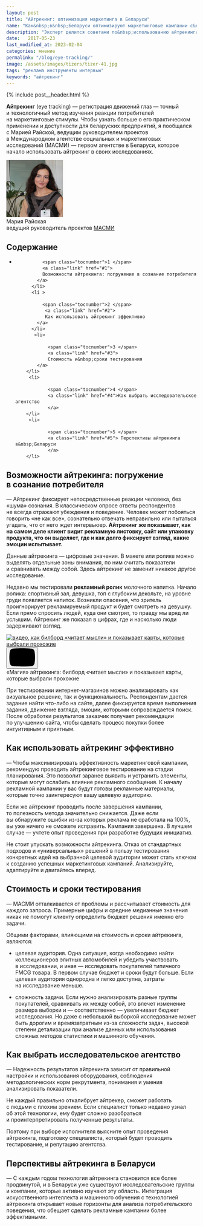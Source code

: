 ```yaml
---
layout: post
title: "Айтрекинг: оптимизация маркетинга в Беларуси"
name: "Как&nbsp;в&nbsp;Беларуси оптимизируют маркетинговые кампании с&nbsp;помощью айтрекинга"
description: "Эксперт делится советами по&nbsp;использованию айтрекинга для повышения эффективности маркетинговых кампаний в&nbsp;Беларуси, помогая предприятиям достигать лучших результатов. "
date:   2017-05-23
last_modified_at: 2023-02-04
categories: мнение
permalink: "/blog/eye-tracking/"
image: /assets/images/tizers/tizer-41.jpg
tags: "реклама инструменты интервью"
keywords: "айтрекинг"
---
```


{% include post__header.html %}
<div class="with-side row-gap--m">
<p><b>Айтрекинг</b> (eye tracking)&nbsp;— регистрация движений глаз&nbsp;— точный и&nbsp;технологичный метод изучения реакции потребителей на&nbsp;маркетинговые стимулы. Чтобы узнать больше о&nbsp;его практическом применении и&nbsp;доступности для беларуских предприятий, я&nbsp;пообщался с&nbsp;Марией Райской, ведущим руководителем проектов в&nbsp;Международном агентстве социальных и&nbsp;маркетинговых исследований (МАСМИ)&nbsp;&mdash; первом агентстве в&nbsp;Беларуси, которое начало использовать айтрекинг в&nbsp;своих исследованиях.</p>
	<div class="side">
		<div class="guests">
			<div class="guest-person" itemprop="image" itemscope itemtype="http://schema.org/ImageObject">
				<link itemprop="url" href="/assets/images/blog/eye-tracking/MariaRaiskaya.jpg">
				<picture>
					<source srcset="/assets/images/blog/eye-tracking/MariaRaiskaya.avif" type="image/avif">
			   		<source srcset="/assets/images/blog/eye-tracking/MariaRaiskaya.webp" type="image/webp">
					<img class="image is-150x150" src="/assets/images/blog/eye-tracking/MariaRaiskaya.jpg" alt="Мария Райская" width="150" height="150" itemprop="contentUrl"/>
				</picture>	
					<div class="guest-person__name">Мария Райская</div>
					<div class="guest-person__position"> ведущий руководитель проектов <a class="link" href="http://masmi.by/" >МАСМИ</a></div>				
			</div>
		</div>
	</div>
</div>



<nav class="toc">
 <h2 class="toc__title">Содержание</h2>
 <ul class="additive-spacing">
		  <li>
		    
		      <span class="tocnumber">1 </span>
			  <a class="link" href="#1">
			  Возможности айтрекинга: погружение в сознание потребителя
		    </a>
		  </li>
		  <li >
		   
		      <span class="tocnumber">2 </span>
			   <a class="link" href="#2">
			   Как использовать айтрекинг эффективно
		    </a>
		  </li>
		   <li>
			
				<span class="tocnumber">3 </span>
				<a class="link" href="#3">
				Стоимость и&nbsp;сроки тестирования
			</a>
		</li>
		 <li>
			
				<span class="tocnumber">4 </span>
				<a class="link" href="#4">Как выбрать исследовательское агентство
				</a>
		</li>
		 <li>
			
				<span class="tocnumber">5 </span>
				<a class="link" href="#5"> Перспективы айтрекинга в&nbsp;Беларуси
				</a>
		</li>
</ul>
</nav>


<section class="row-gap--m" id="1">
<h2 class="section__title h1 bold ">Возможности айтрекинга: погружение в&nbsp;сознание потребителя</h2>
<p>—&nbsp;Айтрекинг фиксирует непосредственные реакции человека, без «шума» сознания. В&nbsp;классическом опросе ответы респондентов не&nbsp;всегда отражают убеждения и&nbsp;поведение. Человек может побояться говорить «не&nbsp;как все», сознательно отвечать неправильно или пытаться угадать, что от&nbsp;него ждет интервьюер. <strong>Айтрекинг&nbsp;же показывает, как на&nbsp;самом деле клиент видит рекламную листовку, сайт или упаковку продукта, что он&nbsp;выделяет, где и&nbsp;как долго фиксирует взгляд, какие эмоции испытывает.</strong> </p>
<p>Данные айтрекинга&nbsp;— цифровые значения. В&nbsp;макете или ролике можно выделять отдельные зоны внимания, по&nbsp;ним считать показатели и&nbsp;сравнивать между собой. Здесь айтрекинг не&nbsp;заменит никакое другое исследование.</p>
<p>Недавно мы&nbsp;тестировали <b>рекламный ролик</b> молочного напитка. Начало ролика: спортивный зал, девушка, топ с&nbsp;глубоким декольте, на&nbsp;уровне груди появляется напиток. Возникли опасения, что зритель проигнорирует рекламируемый продукт и&nbsp;будет смотреть на&nbsp;девушку. Если прямо спросить людей, куда они смотрят, то&nbsp;правду мы&nbsp;вряд&nbsp;ли услышим. Айтрекинг&nbsp;же показал в&nbsp;цифрах, где и&nbsp;насколько люди задерживают взгляд.</p>



<div class="figure">
 <div class="video ">
        <a class="video__link " href="https://youtu.be/tChDqYk-akE" target="_blank" rel="noopener noreferrer">
            <picture>
                <source srcset="https://i.ytimg.com/vi_webp/tChDqYk-akE/maxresdefault.webp" type="image/webp">
                <img loading="lazy" class="video__media " src="https://i.ytimg.com/vi/tChDqYk-akE/maxresdefault.jpg" alt="видео, как билборд «читает мысли» и показывает карты, которые выбрали прохожие" width="1280" height="720"/>
            </picture>
        </a>
        <button class="video__button" aria-label="Запустить видео">
            <svg width="68" height="48" viewBox="0 0 68 48"><path class="video__button-shape" d="M66.52,7.74c-0.78-2.93-2.49-5.41-5.42-6.19C55.79,.13,34,0,34,0S12.21,.13,6.9,1.55 C3.97,2.33,2.27,4.81,1.48,7.74C0.06,13.05,0,24,0,24s0.06,10.95,1.48,16.26c0.78,2.93,2.49,5.41,5.42,6.19 C12.21,47.87,34,48,34,48s21.79-0.13,27.1-1.55c2.93-0.78,4.64-3.26,5.42-6.19C67.94,34.95,68,24,68,24S67.94,13.05,66.52,7.74z"></path><path class="video__button-icon" d="M 45,24 27,14 27,34"></path></svg>
        </button>
</div>
<div class="figcaption">
«Магия» айтрекинга: билборд «читает мысли» и&nbsp;показывает карты, которые выбрали прохожие
</div>
</div>


<p>При тестировании интернет-магазинов можно анализировать как визуальное решение, так и&nbsp;функциональность. Респондентам дается задание найти что-либо на&nbsp;сайте, далее фиксируется время выполнения задания, движение взгляда, эмоции, которыми сопровождается поиск. После обработки результатов заказчик получает рекомендации по&nbsp;улучшению сайта, чтобы сделать процесс покупки более интуитивным и&nbsp;приятным. </p>
</section>

<section class="row-gap--m" id="2">
<h2 class="section__title h1 bold ">Как использовать айтрекинг эффективно</h2>
<p>—&nbsp;Чтобы максимизировать эффективность маркетинговой кампании, рекомендую проводить айтрекинговое тестирование на&nbsp;стадии планирования. Это позволит заранее выявить и&nbsp;устранить элементы, которые могут ослабить влияние рекламного сообщения. К началу рекламной кампании у вас будут готовы рекламные материалы, которые точно заинтересуют вашу целевую аудиторию.</p>
<p>Если&nbsp;же айтрекинг проводить после завершения кампании, то&nbsp;полезность метода значительно снижается. Даже если вы&nbsp;обнаружите ошибки из-за которых реклама не&nbsp;сработала на&nbsp;100%, вы&nbsp;уже ничего не&nbsp;сможете исправить. Кампания завершена. В&nbsp;лучшем случае&nbsp;— учтете опыт проведения при разработке будущих инициатив.</p>
<p>Не&nbsp;стоит упускать возможности айтрекинга. Отказ от&nbsp;стандартных подходов и&nbsp;&laquo;универсальных&raquo; решений в&nbsp;пользу тестирования конкретных идей на&nbsp;выбранной целевой аудитории может стать ключом к&nbsp;созданию успешных маркетинговых кампаний. Анализируйте, адаптируйте и&nbsp;двигайтесь вперед.</p>
</section>

<section class="row-gap--m" id="3">
<h2 class="section__title h1 bold ">Стоимость и&nbsp;сроки тестирования</h2>
<p>—&nbsp;МАСМИ отталкивается от&nbsp;проблемы и&nbsp;рассчитывает стоимость для каждого запроса. Примерные цифры и&nbsp;средние медианные значения никак не&nbsp;помогут клиенту определить бюджет решения именно его задачи.</p>
<p class="mb-m">Общими факторами, влияющими на&nbsp;стоимость и&nbsp;сроки айтрекинга, являются:</p>
<ul class="aditive-spacing">
	<li class="list-li">
		<p><span class="italic">целевая аудитория.</span> Одна ситуация, когда необходимо найти коллекционеров элитных автомобилей и&nbsp;убедить участвовать в&nbsp;исследовании, и&nbsp;иная&nbsp;— исследовать покупателей типичного FMCG товара. В&nbsp;первом случае бюджет и&nbsp;сроки будут больше. Если целевая аудитория однородна и&nbsp;легко доступна, затраты на&nbsp;исследование меньше.</p>
	</li>
	<li class="list-li">
		<p><span class="italic">сложность задачи.</span> Если нужно анализировать разные группы покупателей, сравнивать их&nbsp;между собой, это влечет изменение размера выборки и&nbsp;— соответственно&nbsp;— увеличивает бюджет исследования. Но&nbsp;даже с&nbsp;небольшой выборкой исследование может быть дорогим и&nbsp;времязатратным из-за сложности задач, высокой степени детализации при анализе данных или использования сложных методов статистики и&nbsp;машинного обучения.</p>
	</li>
</ul>
</section>

<section class="row-gap--m" id="4">
<h2 class="section__title h1 bold ">Как выбрать исследовательское агентство</h2>
<p>—&nbsp;Надежность результатов айтрекинга зависит от&nbsp;правильной настройки и&nbsp;использования оборудования, соблюдения методологических норм рекрутмента, понимания и&nbsp;умения анализировать показатели. </p>
<p>Не&nbsp;каждый правильно откалибрует айтрекер, сможет работать с&nbsp;людьми с&nbsp;плохим зрением. Если специалист только недавно узнал об&nbsp;этой технологии, ему будет сложно разобраться и&nbsp;проинтерпретировать полученные результаты.</p>
<p>Поэтому при выборе исполнителя выясните опыт проведения айтрекинга, подготовку специалиста, который будет проводить тестирование, и&nbsp;репутацию агентства.</p>
</section>

<section class="row-gap--m" id="5">
<h2 class="section__title h1 bold ">Перспективы айтрекинга в&nbsp;Беларуси</h2>
<p>—&nbsp;С&nbsp;каждым годом технология айтрекинга становится все более продвинутой, и&nbsp;в&nbsp;Беларуси уже существуют исследовательские группы и&nbsp;компании, которые активно изучают эту область. Интеграция искусственного интеллекта и&nbsp;машинного обучения с&nbsp;технологией айтрекинга открывает новые горизонты для анализа потребительского поведения, что обещает сделать рекламные кампании более эффективными.  </p>

</section>